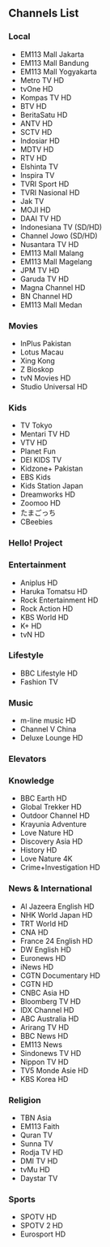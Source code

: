 ## Channels List
### Local
* EM113 Mall Jakarta
* EM113 Mall Bandung
* EM113 Mall Yogyakarta
* Metro TV HD
* tvOne HD
* Kompas TV HD
* BTV HD
* BeritaSatu HD
* ANTV HD
* SCTV HD
* Indosiar HD
* MDTV HD
* RTV HD
* Elshinta TV
* Inspira TV
* TVRI Sport HD
* TVRI Nasional HD
* Jak TV
* MOJI HD
* DAAI TV HD
* Indonesiana TV (SD/HD)
* Channel Jowo (SD/HD)
* Nusantara TV HD
* EM113 Mall Malang
* EM113 Mall Magelang
* JPM TV HD
* Garuda TV HD
* Magna Channel HD
* BN Channel HD
* EM113 Mall Medan
### Movies
* InPlus Pakistan
* Lotus Macau
* Xing Kong
* Z Bioskop
* tvN Movies HD
* Studio Universal HD
### Kids
* TV Tokyo
* Mentari TV HD
* VTV HD
* Planet Fun
* DEI KIDS TV
* Kidzone+ Pakistan
* EBS Kids
* Kids Station Japan
* Dreamworks HD
* Zoomoo HD
* たまごっち
* CBeebies
### Hello! Project
### Entertainment
* Aniplus HD
* Haruka Tomatsu HD
* Rock Entertainment HD
* Rock Action HD
* KBS World HD
* K+ HD
* tvN HD
### Lifestyle
* BBC Lifestyle HD
* Fashion TV
### Music
* m-line music HD
* Channel V China
* Deluxe Lounge HD
### Elevators
### Knowledge
* BBC Earth HD
* Global Trekker HD
* Outdoor Channel HD
* Krayunia Adventure
* Love Nature HD
* Discovery Asia HD
* History HD
* Love Nature 4K
* Crime+Investigation HD
### News & International
* Al Jazeera English HD
* NHK World Japan HD
* TRT World HD
* CNA HD
* France 24 English HD
* DW English HD
* Euronews HD
* iNews HD
* CGTN Documentary HD
* CGTN HD
* CNBC Asia HD
* Bloomberg TV HD
* IDX Channel HD
* ABC Australia HD
* Arirang TV HD
* BBC News HD
* EM113 News
* Sindonews TV HD
* Nippon TV HD
* TV5 Monde Asie HD
* KBS Korea HD
### Religion
* TBN Asia
* EM113 Faith
* Quran TV
* Sunna TV
* Rodja TV HD
* DMI TV HD
* tvMu HD
* Daystar TV
### Sports
* SPOTV HD
* SPOTV 2 HD
* Eurosport HD
